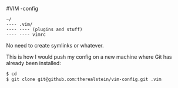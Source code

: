 
#VIM -config

```
~/
---- .vim/
---- ---- (plugins and stuff)
---- ---- vimrc
```


No need to create symlinks or whatever.

This is how I would push my config on a new machine where Git has already been installed:
```bash
$ cd
$ git clone git@github.com:therealstein/vim-config.git .vim
```

